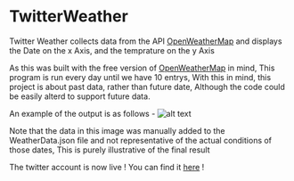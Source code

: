# TwitterWeather

Twitter Weather collects data from the API [OpenWeatherMap](https://openweathermap.org/) and displays the Date on the x Axis, and the temprature on the y Axis

As this was built with the free version of [OpenWeatherMap](https://openweathermap.org/) in mind, This program is run every day until we have 10 entrys, With this in mind, this project is about past data, rather than future date, Although the code could be easily alterd to support future data.

An example of the output is as follows - ![alt text](https://i.imgur.com/VgNYqwG.png)

Note that the data in this image was manually added to the WeatherData.json file and not representative of the actual conditions of those dates, This is purely illustrative of the final result

The twitter account is now live ! You can find it [here](https://twitter.com/TwitteWeather) !
